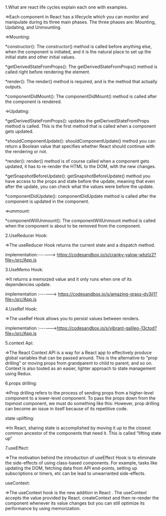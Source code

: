 1.What are react life cycles explain each one with examples.

=>Each component in React has a lifecycle which you can monitor and manipulate during its three main phases. The three phases are: Mounting, Updating, and Unmounting.

=>Mounting:

*constructor(): The constructor() method is called before anything else, when the component is initiated, and it is the natural place to set up the initial state and other initial values.

*getDerivedStateFromProps(): The getDerivedStateFromProps() method is called right before rendering the element.

*render(): The render() method is required, and is the method that actually outputs.

*componentDidMount(): The componentDidMount() method is called after the component is rendered.

=>Updating:

*getDerivedStateFromProps(): updates the getDerivedStateFromProps method is called. This is the first method that is called when a component gets updated.

*shouldComponentUpdate(): shouldComponentUpdate() method you can return a Boolean value that specifies whether React should continue with the rendering or not.

*render(): render() method is of course called when a component gets updated, it has to re-render the HTML to the DOM, with the new changes.

*getSnapshotBeforeUpdate(): getSnapshotBeforeUpdate() method you have access to the props and state before the update, meaning that even after the update, you can check what the values were before the update.

*componentDidUpdate(): componentDidUpdate method is called after the component is updated in the component.

=>ummount:

*componentWillUnmount(): The componentWillUnmount method is called when the component is about to be removed from the component.




2.UseReducer Hook:

=>The useReducer Hook returns the current state and a dispatch method.

implementation:------> https://codesandbox.io/s/cranky-yalow-wbzlz2?file=/src/App.js





3.UseMemo Hook:

=>It returns a memoized value and it only runs when one of its dependencies update.

implementation :------> https://codesandbox.io/s/amazing-grass-dy3jl1?file=/src/App.js




4.UseRef Hook:

=>The useRef Hook allows you to persist values between renders.

implementation :------>https://codesandbox.io/s/vibrant-galileo-13ctod?file=/src/App.js




5.context Api:

=>The React Context API is a way for a React app to effectively produce global variables that can be passed around. This is the alternative to "prop drilling" or moving props from grandparent to child to parent, and so on. Context is also touted as an easier, lighter approach to state management using Redux.




6.props drilling:

=>Prop drilling refers to the process of sending props from a higher-level component to a lower-level component. To pass the props down from the topmost component, we must do something like this: However, prop drilling can become an issue in itself because of its repetitive code.

state uplifting:

=>In React, sharing state is accomplished by moving it up to the closest common ancestor of the components that need it. This is called “lifting state up”





7.useEffect:

=>The motivation behind the introduction of useEffect Hook is to eliminate the side-effects of using class-based components. For example, tasks like updating the DOM, fetching data from API end-points, setting up subscriptions or timers, etc can be lead to unwarranted side-effects.

useContext:

=>The useContext hook is the new addition in React . The useContext accepts the value provided by React. createContext and then re-render the component whenever its value changes but you can still optimize its performance by using memorization.

